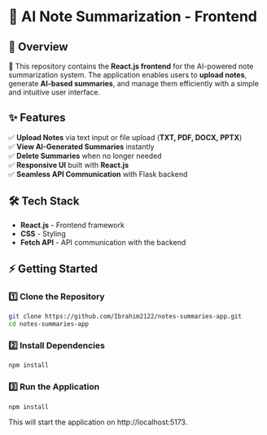 # 📝 AI Note Summarization - Frontend

## 📌 Overview 
🚀 This repository contains the **React.js frontend** for the AI-powered note summarization system. The application enables users to **upload notes**, generate **AI-based summaries**, and manage them efficiently with a simple and intuitive user interface.

## ✨ Features
✅ **Upload Notes** via text input or file upload (**TXT, PDF, DOCX, PPTX**)  
✅ **View AI-Generated Summaries** instantly  
✅ **Delete Summaries** when no longer needed  
✅ **Responsive UI** built with **React.js**  
✅ **Seamless API Communication** with Flask backend  

## 🛠️ Tech Stack  
- **React.js** - Frontend framework  
- **CSS** - Styling  
- **Fetch API** - API communication with the backend  

## ⚡ Getting Started  

### 1️⃣ Clone the Repository
```sh
git clone https://github.com/Ibrahim2122/notes-summaries-app.git
cd notes-summaries-app
```

### 2️⃣ Install Dependencies    
```sh
npm install
```

### 3️⃣ Run the Application
```sh
npm install
```

This will start the application on http://localhost:5173.
